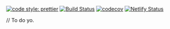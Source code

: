 [![code style: prettier](https://img.shields.io/badge/code_style-prettier-ff69b4.svg?style=flat-square)](https://github.com/prettier/prettier)
[![Build Status](https://travis-ci.org/voxel-fox/a-is-for-aboleth.svg?branch=master)](https://travis-ci.org/voxel-fox/a-is-for-aboleth)
[![codecov](https://codecov.io/gh/voxel-fox/a-is-for-aboleth/branch/master/graph/badge.svg)](https://codecov.io/gh/voxel-fox/a-is-for-aboleth)
[![Netlify Status](https://api.netlify.com/api/v1/badges/c7860ae3-0f7d-49ef-9785-986b77bed890/deploy-status)](https://app.netlify.com/sites/a-is-for-aboleth/deploys)

// To do yo.
